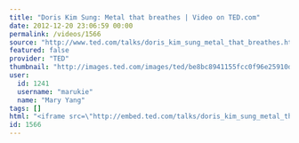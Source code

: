```yaml
---
title: "Doris Kim Sung: Metal that breathes | Video on TED.com"
date: 2012-12-20 23:06:59 00:00
permalink: /videos/1566
source: "http://www.ted.com/talks/doris_kim_sung_metal_that_breathes.html?source=facebook#.UNKadouOAap.facebook"
featured: false
provider: "TED"
thumbnail: "http://images.ted.com/images/ted/be8bc8941155fcc0f96e25910d486ef6611e4a1c_389x292.jpg"
user:
  id: 1241
  username: "marukie"
  name: "Mary Yang"
tags: []
html: "<iframe src=\"http://embed.ted.com/talks/doris_kim_sung_metal_that_breathes.html\" width=\"560\" height=\"315\" frameborder=\"0\" scrolling=\"no\" webkitAllowFullScreen mozallowfullscreen allowFullScreen></iframe>"
id: 1566
---
```



